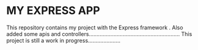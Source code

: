 MY EXPRESS APP
====
This repository contains my project with the Express framework .
Also  added some apis and controllers...........................................................
This project is still a work in progress.....................

